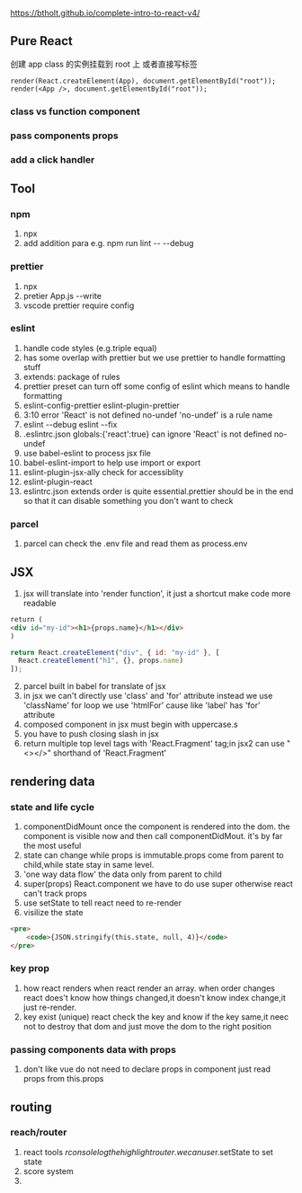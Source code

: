 https://btholt.github.io/complete-intro-to-react-v4/

## Pure React

创建 app class 的实例挂载到 root 上
或者直接写标签

```
render(React.createElement(App), document.getElementById("root"));
render(<App />, document.getElementById("root"));
```

### class vs function component

### pass components props

### add a click handler

## Tool

### npm

1. npx
2. add addition para e.g. npm run lint -- --debug

### prettier

1. npx
2. pretier App.js --write
3. vscode prettier require config

### eslint

1. handle code styles (e.g.triple equal)
2. has some overlap with prettier but we use prettier to handle formatting stuff
3. extends: package of rules
4. prettier preset can turn off some config of eslint which means to handle formatting
5. eslint-config-prettier eslint-plugin-prettier
6. 3:10 error 'React' is not defined no-undef 'no-undef' is a rule name
7. eslint --debug eslint --fix
8. .eslintrc.json globals:{'react':true} can ignore 'React' is not defined no-undef
9. use babel-eslint to process jsx file
10. babel-eslint-import to help use import or export
11. eslint-plugin-jsx-ally check for accessiblity
12. eslint-plugin-react
13. eslintrc.json extends order is quite essential.prettier should be in the end so that it can disable something you don't want to check

### parcel

1. parcel can check the .env file and read them as process.env

## JSX

1. jsx will translate into 'render function', it just a shortcut make code more readable

```html
return (
<div id="my-id"><h1>{props.name}</h1></div>
)
```

```javascript
return React.createElement("div", { id: "my-id" }, [
  React.createElement("h1", {}, props.name)
]);
```

2. parcel built in babel for translate of jsx
3. in jsx we can't directly use 'class' and 'for' attribute instead we use 'className' for loop we use 'htmlFor' cause like 'label' has 'for' attribute
4. composed component in jsx must begin with uppercase.s
5. you have to push closing slash in jsx
6. return multiple top level tags with 'React.Fragment' tag;in jsx2 can use "<></>" shorthand of 'React.Fragment'

## rendering data

### state and life cycle

1. componentDidMount once the component is rendered into the dom. the component is visible now and then call
   componentDidMout. it's by far the most useful
2. state can change while props is immutable.props come from parent to child,while state stay in same level.
3. 'one way data flow' the data only from parent to child
4. super(props) React.component we have to do use super otherwise react can't track props
5. use setState to tell react need to re-render
6. visilize the state

```html
<pre>
    <code>{JSON.stringify(this.state, null, 4)}</code>
</pre>
```

### key prop

1. how react renders
   when react render an array. when order changes react does't know how things changed,it doesn't know index change,it just re-render.
2. key exist (unique)
   react check the key and know if the key same,it neec not to destroy that dom and just move the dom to the right position

### passing components data with props

1. don't like vue do not need to declare props in component just read props from this.props

## routing

### reach/router

1. react tools $r consolelog the highlight router. we can use$r.setState to set state
2. score system
3. <Link>
